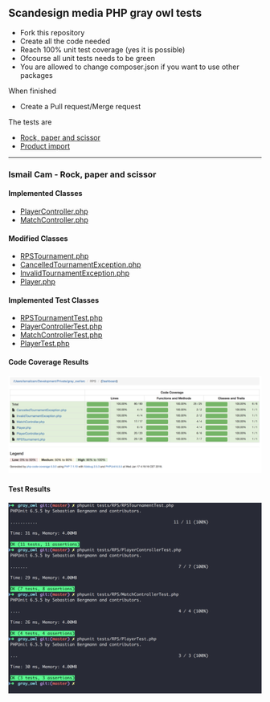 Scandesign media PHP gray owl tests
-----------------------------------

* Fork this repository
* Create all the code needed
* Reach 100% unit test coverage (yes it is possible)
* Ofcourse all unit tests needs to be green
* You are allowed to change composer.json if you want to use other packages
 
When finished

* Create a Pull request/Merge request

The tests are 

* [Rock, paper and scissor](src/RPS)
* [Product import](src/Import)

----

### Ismail Cam - Rock, paper and scissor

#### Implemented Classes
* [PlayerController.php](src/RPS/PlayerController.php)
* [MatchController.php](src/RPS/MatchController.php)

#### Modified Classes
* [RPSTournament.php](src/RPS/MatchController.php)
* [CancelledTournamentException.php](src/RPS/CancelledTournamentException.php)
* [InvalidTournamentException.php](src/RPS/InvalidTournamentException.php)
* [Player.php](src/RPS/Player.php)

#### Implemented Test Classes
* [RPSTournamentTest.php](tests/RPS/RPSTournamentTest.php)
* [PlayerControllerTest.php](tests/RPS/PlayerControllerTest.php)
* [MatchControllerTest.php](tests/RPS/MatchControllerTest.php)
* [PlayerTest.php](tests/RPS/PlayerTest.php)

#### Code Coverage Results
<img src="screenshots/rps-code-coverage.png">

#### Test Results
<img src="screenshots/rps-test-result.png">
